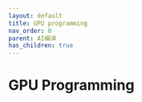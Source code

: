 ```yaml
---
layout: default
title: GPU programming
nav_order: 0
parent: AI编译
has_children: true
---
```


# GPU Programming